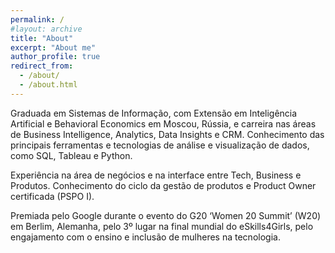 ```yaml
---
permalink: /
#layout: archive
title: "About"
excerpt: "About me"
author_profile: true
redirect_from:
  - /about/
  - /about.html
---
```


Graduada em Sistemas de Informação, com Extensão em Inteligência Artificial e Behavioral Economics em Moscou, Rússia, e carreira nas áreas de Business Intelligence, Analytics, Data Insights e CRM. Conhecimento das principais ferramentas e tecnologias de análise e visualização de dados, como SQL, Tableau e Python.

Experiência na área de negócios e na interface entre Tech, Business e Produtos. Conhecimento do ciclo da gestão de produtos e Product Owner certificada (PSPO I).

Premiada pelo Google durante o evento do G20 ‘Women 20 Summit’ (W20) em Berlim, Alemanha, pelo 3º lugar na final mundial do eSkills4Girls, pelo engajamento com o ensino e inclusão de mulheres na tecnologia.
